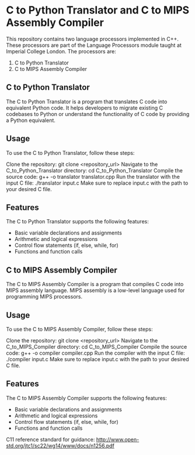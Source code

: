 # C to Python Translator and C to MIPS Assembly Compiler

This repository contains two language processors implemented in C++. These processors are part of the Language Processors module taught at Imperial College London. The processors are:

1. C to Python Translator
2. C to MIPS Assembly Compiler

## C to Python Translator
The C to Python Translator is a program that translates C code into equivalent Python code. It helps developers to migrate existing C codebases to Python or understand the functionality of C code by providing a Python equivalent.

## Usage
To use the C to Python Translator, follow these steps:

Clone the repository: git clone <repository_url>
Navigate to the C_to_Python_Translator directory: cd C_to_Python_Translator
Compile the source code: g++ -o translator translator.cpp
Run the translator with the input C file: ./translator input.c
Make sure to replace input.c with the path to your desired C file.

## Features
The C to Python Translator supports the following features:

- Basic variable declarations and assignments
- Arithmetic and logical expressions
- Control flow statements (if, else, while, for)
- Functions and function calls

## C to MIPS Assembly Compiler
The C to MIPS Assembly Compiler is a program that compiles C code into MIPS assembly language. MIPS assembly is a low-level language used for programming MIPS processors.

## Usage
To use the C to MIPS Assembly Compiler, follow these steps:

Clone the repository: git clone <repository_url>
Navigate to the C_to_MIPS_Compiler directory: cd C_to_MIPS_Compiler
Compile the source code: g++ -o compiler compiler.cpp
Run the compiler with the input C file: ./compiler input.c
Make sure to replace input.c with the path to your desired C file.

## Features
The C to MIPS Assembly Compiler supports the following features:

- Basic variable declarations and assignments
- Arithmetic and logical expressions
- Control flow statements (if, else, while, for)
- Functions and function calls

C11 reference standard for guidance: http://www.open-std.org/jtc1/sc22/wg14/www/docs/n1256.pdf
